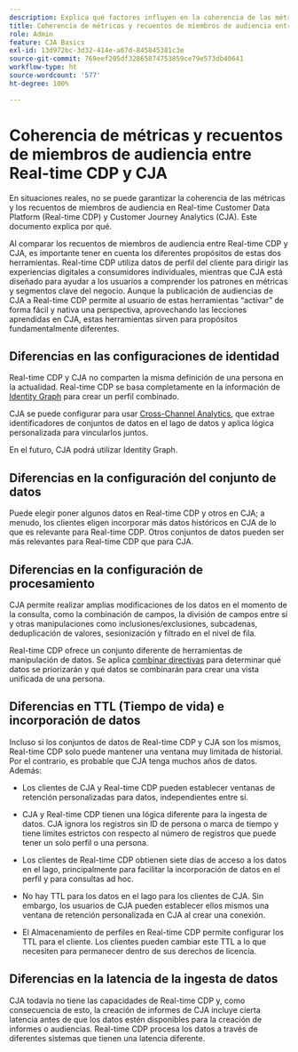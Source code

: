 ```yaml
---
description: Explica qué factores influyen en la coherencia de las métricas y los recuentos de pertenencia a audiencias entre Real-time Customer Data Platform (Real-time CDP) y CJA.
title: Coherencia de métricas y recuentos de miembros de audiencia entre Real-time CDP y CJA
role: Admin
feature: CJA Basics
exl-id: 13d972bc-3d32-414e-a67d-845845381c3e
source-git-commit: 769eef205df32865874753859ce79e573db40641
workflow-type: ht
source-wordcount: '577'
ht-degree: 100%

---
```



# Coherencia de métricas y recuentos de miembros de audiencia entre Real-time CDP y CJA

En situaciones reales, no se puede garantizar la coherencia de las métricas y los recuentos de miembros de audiencia en Real-time Customer Data Platform (Real-time CDP) y Customer Journey Analytics (CJA). Este documento explica por qué.

Al comparar los recuentos de miembros de audiencia entre Real-time CDP y CJA, es importante tener en cuenta los diferentes propósitos de estas dos herramientas. Real-time CDP utiliza datos de perfil del cliente para dirigir las experiencias digitales a consumidores individuales, mientras que CJA está diseñado para ayudar a los usuarios a comprender los patrones en métricas y segmentos clave del negocio. Aunque la publicación de audiencias de CJA a Real-time CDP permite al usuario de estas herramientas “activar” de forma fácil y nativa una perspectiva, aprovechando las lecciones aprendidas en CJA, estas herramientas sirven para propósitos fundamentalmente diferentes.

## Diferencias en las configuraciones de identidad

Real-time CDP y CJA no comparten la misma definición de una persona en la actualidad. Real-time CDP se basa completamente en la información de [Identity Graph](https://experienceleague.adobe.com/docs/platform-learn/tutorials/identifies/understanding-identity-and-identity-graphs.html?lang=es) para crear un perfil combinado.

CJA se puede configurar para usar [Cross-Channel Analytics](/help/connections/cca/overview.md), que extrae identificadores de conjuntos de datos en el lago de datos y aplica lógica personalizada para vincularlos juntos.

En el futuro, CJA podrá utilizar Identity Graph.

## Diferencias en la configuración del conjunto de datos

Puede elegir poner algunos datos en Real-time CDP y otros en CJA; a menudo, los clientes eligen incorporar más datos históricos en CJA de lo que es relevante para Real-time CDP. Otros conjuntos de datos pueden ser más relevantes para Real-time CDP que para CJA.

## Diferencias en la configuración de procesamiento

CJA permite realizar amplias modificaciones de los datos en el momento de la consulta, como la combinación de campos, la división de campos entre sí y otras manipulaciones como inclusiones/exclusiones, subcadenas, deduplicación de valores, sesionización y filtrado en el nivel de fila.

Real-time CDP ofrece un conjunto diferente de herramientas de manipulación de datos. Se aplica [combinar directivas](https://experienceleague.adobe.com/docs/experience-platform/profile/merge-policies/overview.html?lang=es) para determinar qué datos se priorizarán y qué datos se combinarán para crear una vista unificada de una persona.

## Diferencias en TTL (Tiempo de vida) e incorporación de datos

Incluso si los conjuntos de datos de Real-time CDP y CJA son los mismos, Real-time CDP solo puede mantener una ventana muy limitada de historial. Por el contrario, es probable que CJA tenga muchos años de datos. Además:

* Los clientes de CJA y Real-time CDP pueden establecer ventanas de retención personalizadas para datos, independientes entre sí.

* CJA y Real-time CDP tienen una lógica diferente para la ingesta de datos. CJA ignora los registros sin ID de persona o marca de tiempo y tiene límites estrictos con respecto al número de registros que puede tener un solo perfil o una persona.

* Los clientes de Real-time CDP obtienen siete días de acceso a los datos en el lago, principalmente para facilitar la incorporación de datos en el perfil y para consultas ad hoc.

* No hay TTL para los datos en el lago para los clientes de CJA. Sin embargo, los usuarios de CJA pueden establecer ellos mismos una ventana de retención personalizada en CJA al crear una conexión.

* El Almacenamiento de perfiles en Real-time CDP permite configurar los TTL para el cliente. Los clientes pueden cambiar este TTL a lo que necesiten para permanecer dentro de sus derechos de licencia.

## Diferencias en la latencia de la ingesta de datos

CJA todavía no tiene las capacidades de Real-time CDP y, como consecuencia de esto, la creación de informes de CJA incluye cierta latencia antes de que los datos estén disponibles para la creación de informes o audiencias. Real-time CDP procesa los datos a través de diferentes sistemas que tienen una latencia diferente.
